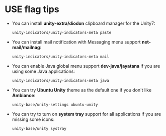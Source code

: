 # USE flag tips

- You can install **unity-extra/diodon** clipboard manager for the Unity7:

  ```
  unity-indicators/unity-indicators-meta paste
  ```

- You can install mail notification with Messaging menu support **net-mail/mailnag**:

  ```
  unity-indicators/unity-indicators-meta mail
  ```

- You can enable Java global menu support **dev-java/jayatana** if you are using some Java applications:

  ```
  unity-indicators/unity-indicators-meta java
  ```

- You can try **Ubuntu Unity** theme as the default one if you don't like **Ambiance**:

  ```
  unity-base/unity-settings ubuntu-unity
  ```

- You can try to turn on **system tray** support for all applications if you are missing some icons:

  ```
  unity-base/unity systray
  ```
